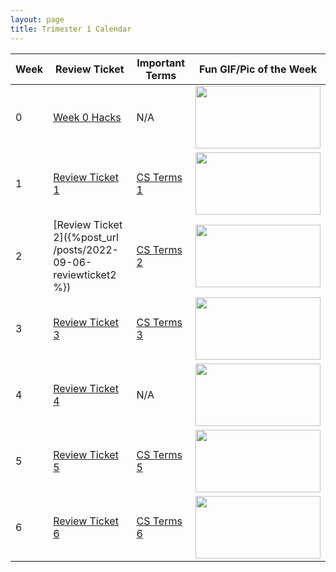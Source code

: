 ```yaml
---
layout: page
title: Trimester 1 Calendar
---
```


| Week |   Review Ticket  | Important Terms | Fun GIF/Pic of the Week |
| ---- | ---------------- | --------------- | ------------------- |
|   0  | <a href="https://github.com/kayleehou/myproject/issues/2#issue-1345798824" rel="nofollow">Week 0 Hacks</a> |       N/A       | <img src="https://miro.medium.com/max/1400/1*VMmvImch6VU5pc2VktY1uw.gif" width="200" height="100" /> |
|   1  | <a href="https://kayleehou.github.io/myproject/review%20tickets/2022/09/02/reviewticket1.html" rel="nofollow">Review Ticket 1</a> | <a href="https://kayleehou.github.io/myproject/markdown/2022/08/28/csterms.html" rel="nofollow">CS Terms 1</a>  | <img src="https://scitechdaily.com/images/Computer-Code-Speed-Algorithm-Concept.gif" width="200" height="100" /> |
|   2  | [Review Ticket 2]({%post_url /posts/2022-09-06-reviewticket2 %})  | <a href="https://kayleehou.github.io/myproject/cs%20terms/2022/09/05/csterms2.html" rel="nofollow">CS Terms 2</a> | <img src="https://www.kindpng.com/picc/m/151-1510104_computer-science-clip-art-hd-png-download.png" width="200" height="100" /> |
|   3  | <a href="https://github.com/kayleehou/myproject/issues/8#issue-1369227415" rel="nofollow">Review Ticket 3</a> |  <a href="https://kayleehou.github.io/myproject/cs%20terms/2022/09/11/csterms3.html" rel="nofollow">CS Terms 3</a> | <img src="https://i.chzbgr.com/full/9673052416/h59373B90/person-write-code-run-code-have-bug-have-bug-feature" width="200" height="100" /> |
|   4  | <a href="https://github.com/kayleehou/myproject/issues/9" rel="nofollow">Review Ticket 4</a> |     N/A     | <img src="https://d2r55xnwy6nx47.cloudfront.net/uploads/2019/04/Multiplication_2880x1220_HPA.gif" width="200" height="100" /> |
|   5  | <a href="https://github.com/kayleehou/myproject/issues/12#issue-1385517165" rel="nofollow">Review Ticket 5</a> | <a href="https://kayleehou.github.io/myproject/cs%20terms/2022/09/25/csterms5.html" rel="nofollow">CS Terms 5</a> |  <img src="https://images3.content-hci.com/commimg/myhotcourses/blog/post/myhc_89683.jpg" width="200" height="100" /> |
|   6   | <a href="https://github.com/kayleehou/myproject/issues/16#issue-1395008334" rel="nofollow">Review Ticket 6</a> | <a href="https://kayleehou.github.io/myproject/cs%20terms/2022/10/03/csterm6.html" rel="nofollow"> CS Terms 6</a>  |  <img src="https://upload.wikimedia.org/wikipedia/commons/thumb/0/02/Computer_science_education.png/475px-Computer_science_education.png" width="200" height="100" /> |
